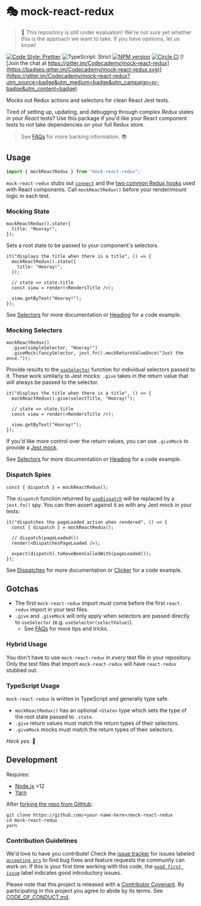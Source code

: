 # 🎭 mock-react-redux

> 🚧 This repository is still under evaluation!
> We're not sure yet whether this is the approach we want to take.
> If you have opinions, let us know!

[![Code Style: Prettier](https://img.shields.io/badge/code_style-prettier-brightgreen.svg)](https://prettier.io)
![TypeScript: Strict](https://img.shields.io/badge/typescript-strict-brightgreen.svg)
[![NPM version](https://badge.fury.io/js/mock-react-redux.svg)](http://badge.fury.io/js/mock-react-redux)
[![Circle CI](https://img.shields.io/circleci/build/github/Codecademy/mock-react-redux.svg)](https://circleci.com/gh/Codecademy/mock-react-redux)
[![Join the chat at https://gitter.im/Codecademy/mock-react-redux](https://badges.gitter.im/Codecademy/mock-react-redux.svg)](https://gitter.im/Codecademy/mock-react-redux?utm_source=badge&utm_medium=badge&utm_campaign=pr-badge&utm_content=badge)

Mocks out Redux actions and selectors for clean React Jest tests.

Tired of setting up, updating, and debugging through complex _Redux_ states in your _React_ tests?
Use this package if you'd like your React component tests to not take dependencies on your full Redux store.

> See [FAQs](./docs/FAQs.md) for more backing information. 📚

## Usage

```js
import { mockReactRedux } from "mock-react-redux";
```

`mock-react-redux` stubs out [`connect`](https://react-redux.js.org/api/connect) and the [two common Redux hooks](https://react-redux.js.org/api/hooks) used with React components.
Call `mockReactRedux()` before your render/mount logic in each test.

### Mocking State

```tsx
mockReactRedux().state({
  title: "Hooray!",
});
```

Sets a root state to be passed to your component's selectors.

```tsx
it("displays the title when there is a title", () => {
  mockReactRedux().state({
    title: "Hooray!",
  });

  // state => state.title
  const view = render(<RendersTitle />);

  view.getByText("Hooray!");
});
```

See [Selectors](./docs/Selectors.md) for more documentation or [Heading](./docs/examples/Heading.test.tsx) for a code example.

### Mocking Selectors

```tsx
mockReactRedux()
  .give(simpleSelector, "Hooray!")
  .giveMock(fancySelector, jest.fn().mockReturnValueOnce("Just the once."));
```

Provide results to the [`useSelector`](https://react-redux.js.org/api/hooks#useselector) function for individual selectors passed to it.
These work similarly to Jest mocks: `.give` takes in the return value that will always be passed to the selector.

```tsx
it("displays the title when there is a title", () => {
  mockReactRedux().give(selectTitle, "Hooray!");

  // state => state.title
  const view = render(<RendersTitle />);

  view.getByText("Hooray!");
});
```

If you'd like more control over the return values, you can use `.giveMock` to provide a [Jest mock](https://jestjs.io/docs/en/mock-functions.html).

See [Selectors](./docs/Selectors.md) for more documentation or [Heading](./docs/examples/Heading.test.tsx) for a code example.

### Dispatch Spies

```tsx
const { dispatch } = mockReactRedux();
```

The `dispatch` function returned by [`useDispatch`](https://react-redux.js.org/api/hooks#usedispatch) will be replaced by a `jest.fn()` spy.
You can then assert against it as with any Jest mock in your tests:

```tsx
it("dispatches the pageLoaded action when rendered", () => {
  const { dispatch } = mockReactRedux();

  // dispatch(pageLoaded())
  render(<DispatchesPageLoaded />);

  expect(dispatch).toHaveBeenCalledWith(pageLoaded());
});
```

See [Dispatches](./docs/Dispatches.md) for more documentation or [Clicker](./docs/examples/Clicker.test.tsx) for a code example.

## Gotchas

- The first `mock-react-redux` import _must_ come before the first `react-redux` import in your test files.
- `.give` and `.giveMock` will only apply when selectors are passed directly to `useSelector` (e.g. `useSelector(selectValue)`).
  - See [FAQs](./docs/FAQs.md#help-my-give-selectors-arent-getting-mocked) for more tips and tricks.

### Hybrid Usage

You don't have to use `mock-react-redux` in _every_ test file in your repository.
Only the test files that import `mock-react-redux` will have `react-redux` stubbed out.

### TypeScript Usage

`mock-react-redux` is written in TypeScript and generally type safe.

- `mockReactRedux()` has an optional `<State>` type which sets the type of the root state passed to `.state`.
- `.give` return values must match the return types of their selectors.
- `.giveMock` mocks must match the return types of their selectors.

_Heck yes._ 🤘

## Development

Requires:

- [Node.js](https://nodejs.org) >12
- [Yarn](https://yarnpkg.com/en)

After [forking the repo from GitHub](https://help.github.com/articles/fork-a-repo):

```
git clone https://github.com/<your-name-here>/mock-react-redux
cd mock-react-redux
yarn
```

### Contribution Guidelines

We'd love to have you contribute!
Check the [issue tracker](https://github.com/Codecademy/mock-react-redux/issues) for issues labeled [`accepting prs`](https://github.com/Codecademy/mock-react-redux/issues?utf8=%E2%9C%93&q=is%3Aissue+is%3Aopen+label%3A%22accepting+prs%22) to find bug fixes and feature requests the community can work on.
If this is your first time working with this code, the [`good first issue`](https://github.com/Codecademy/mock-react-redux/issues?utf8=%E2%9C%93&q=is%3Aissue+is%3Aopen+label%3A%22good+first+issue%22+) label indicates good introductory issues.

Please note that this project is released with a [Contributor Covenant](https://www.contributor-covenant.org).
By participating in this project you agree to abide by its terms.
See [CODE_OF_CONDUCT.md](./CODE_OF_CONDUCT.md).

